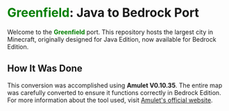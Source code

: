 # <span style="color:green;">Greenfield</span>: Java to Bedrock Port

Welcome to the **<span style="color:green;">Greenfield</span>** port. This repository hosts the largest city in Minecraft, originally designed for Java Edition, now available for Bedrock Edition.

## How It Was Done

This conversion was accomplished using **Amulet V0.10.35**. The entire map was carefully converted to ensure it functions correctly in Bedrock Edition. For more information about the tool used, visit [Amulet's official website](https://www.amuletmc.com/).
